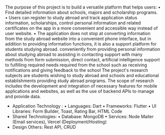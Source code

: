 The purpose of this project is to build a versatile platform that helps users:
• Find detailed information about schools, majors and scholarship programs.
• Users can register to study abroad and track application status information, scholarships, control personal information and related certificates on the app in a more convenient and accessible way instead of user website.
• The application does not stop at converting information from the study abroad website into a convenient phone interface, but in addition to providing information functions, it is also a support platform for students studying abroad. conveniently from providing personal information about studying abroad to assisting in contacting support with many methods from form submission, direct contact, artificial intelligence support to fulfilling required needs required from the school such as receiving notifications and giving feedback to the school
The project's research subjects are students wishing to study abroad and schools and educational establishments providing study abroad programs. The scope of research includes the development and integration of necessary features for mobile applications and websites, as well as the use of backend APIs to manage and provide data.
- Application Technology :
• Languages: Dart
• Frameworks: Flutter
• UI Libraries: Form Builder, Toast, Rating Bar, HTML Code
- Shared Technologies:
• Database: MongoDB
• Services: Node Mailer (Email services), Vercel (Deployment/Hosting)
- Design Others: Rest API, CRUD

